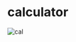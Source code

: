 # calculator

![cal](https://user-images.githubusercontent.com/80619179/135722759-83758fbd-9aa7-4ebd-a823-4bf5492384de.jpg)
